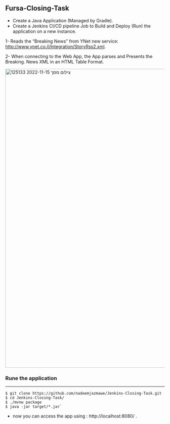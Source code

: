## **Fursa-Closing-Task**




- Create a Java Application (Managed by Gradle).
- Create a Jenkins CI/CD pipeline Job to Build and Deploy (Run) the 	  application on a new instance.

1- Reads the “Breaking News” from YNet new service: http://www.ynet.co.il/Integration/StoryRss2.xml.

2- When connecting to the Web App, the App parses and Presents the Breaking. News XML in an HTML Table Format.

<img width="944" alt="צילום מסך 2022-11-15 125133" src="https://user-images.githubusercontent.com/73169815/201902408-3cb34f70-01c5-4de6-9e5f-5b329f8ac35f.png">




### Rune the application


------------


    $ git clone https://github.com/nadeemjazmawe/Jenkins-Closing-Task.git
    $ cd Jenkins-Closing-Task/
    $ ./mvnw package
    $ java -jar target/*.jar`


- now you can access the app using : http://localhost:8080/ .
